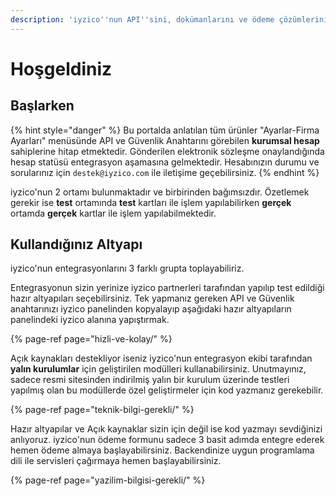 ```yaml
---
description: 'iyzico''nun API''sini, dokümanlarını ve ödeme çözümlerini keşfedin.'
---
```


# Hoşgeldiniz

## Başlarken

{% hint style="danger" %}
Bu portalda anlatılan tüm ürünler "Ayarlar-Firma Ayarları" menüsünde API ve Güvenlik Anahtarını görebilen **kurumsal hesap** sahiplerine hitap etmektedir. Gönderilen elektronik sözleşme onaylandığında hesap statüsü entegrasyon aşamasına gelmektedir. Hesabınızın durumu ve sorularınız için `destek@iyzico.com` ile iletişime geçebilirsiniz.
{% endhint %}

iyzico'nun 2 ortamı bulunmaktadır ve birbirinden bağımsızdır. Özetlemek gerekir ise **test** ortamında **test** kartları ile işlem yapılabilirken **gerçek** ortamda **gerçek** kartlar ile işlem yapılabilmektedir.

## Kullandığınız Altyapı

iyzico'nun entegrasyonlarını 3 farklı grupta toplayabiliriz.

Entegrasyonun sizin yerinize iyzico partnerleri tarafından yapılıp test edildiği hazır altyapıları seçebilirsiniz. Tek yapmanız gereken  API ve Güvenlik anahtarınızı iyzico panelinden kopyalayıp aşağıdaki hazır altyapıların panelindeki iyzico alanına yapıştırmak. 

{% page-ref page="hizli-ve-kolay/" %}

Açık kaynakları destekliyor iseniz iyzico'nun entegrasyon ekibi tarafından **yalın kurulumlar** için geliştirilen modülleri kullanabilirsiniz. Unutmayınız, sadece resmi sitesinden indirilmiş yalın bir kurulum üzerinde testleri yapılmış olan bu modüllerde özel geliştirmeler için kod yazmanız gerekebilir.

{% page-ref page="teknik-bilgi-gerekli/" %}

Hazır altyapılar ve Açık kaynaklar sizin için değil ise kod yazmayı sevdiğinizi anlıyoruz. iyzico'nun ödeme formunu sadece 3 basit adımda entegre ederek hemen ödeme almaya başlayabilirsiniz. Backendinize uygun programlama dili ile servisleri çağırmaya hemen başlayabilirsiniz.

{% page-ref page="yazilim-bilgisi-gerekli/" %}



